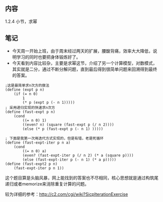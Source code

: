 ## 内容

1.2.4 小节，求幂

## 笔记

- 今天周一开始上班，由于周末经过两天的扩展，腰酸背痛，效率大大降低，说明学习的同时也要把身体锻炼好了。
- 今天看到内容比较杂，主要是求幂这节，介绍了另一个计算模型，对数模式，其实就是二分，通过不断分解问题，直到最后得到很简单问题来回溯得到最终的答案。

```
;这是最简单求n次方的做法
(define (expt p n)
    (if (= n 0)
        1
        (* p (expt p (- n 1)))))
; 采用递归实现的快速求n次方
(define (fast-expt p n)
    (cond
        ((= n 0) 1)
        ((even? n) (square (fast-expt p (/ n 2))))
        (else (* p (fast-expt p (- n 1) )))))

; 下面是我第一次用迭代方式实现的，但是有错，老是死循环
(define (fast-expt-iter p n a)
    (cond
        ((= n 0) a)
        (even? (fast-expt-iter p (/ n 2) (* a (square p))))
        (else (fast-expt-iter p (- n 1) (* a p)))))
(define (fast-expt2 p n)
    (fast-expt-iter p n 1))
```


这个题目算是头脑风暴，网上能找到的答案也不尽相同，核心思想就是通过构筑尾递归或者memorize来消除重复计算的问题。

较为详细的参考：http://c2.com/cgi/wiki?SicpIterationExercise